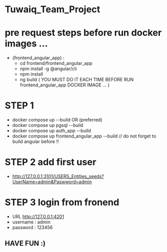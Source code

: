 # Tuwaiq_Team_Project

# pre request steps before run docker images ...
- (frontend_angular_app) :
    - cd frontend/frontend_angular_app
    - npm install -g @angular/cli
    - npm install
    - ng build ( YOU MUST DO IT EACH TIME BEFORE RUN frontend_angular_app DOCKER IMAGE ... )

# STEP 1 
- docker compose up --build
OR (preferred)
- docker compose up pgsql  --build  
- docker compose up auth_app  --build  
- docker compose up frontend_angular_app  --build   // do not forget to build angular before !!

# STEP 2 add first user
- http://127.0.0.1:3101/USERS_Entities_seeds?UserName=admin&Paswword=admin

# STEP 3 login from fronend   
- URL http://127.0.0.1:4201
- username : admin
- password : 123456


##  HAVE FUN :) 

